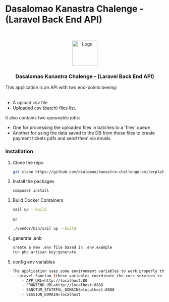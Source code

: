 # Dasalomao Kanastra Chalenge - (Laravel Back End API)

<!-- PROJECT -->
<br />
<p align="center">

  <img src="https://avatars.githubusercontent.com/u/96804932?s=200&v=4" alt="Logo" width="80" height="80">

  <h3 align="center">Dasalomao Kanastra Chalenge - (Laravel Back End API)</h3>
<br\>
<br\>
<br\>
  <p>
     This application is an API with two end-points beeing:
    <br />
    <br />
  </p>
    <ul>
        <li>A upload csv file.</li>
        <li>Uploaded csv (batch) files list.</li>
    </ul>
    <p>
        It also contains two queueable jobs:
    </p>
    <ul>
        <li>One for processing the uploaded files in batches to a 'files' queue</li>
        <li>Another for using the data saved to the DB from those files to create payment tickets pdfs and send them via emails</li>
    </ul>
</p>

### Installation

1.  Clone the repo
    ```sh
    git clone https://github.com/dsalomao/kanastra-challenge-boilerplate-api.git
    ```
2.  Install the packages

    ```sh
    composer install
    ```

3.  Build Docker Containers

    ```sh
    sail up --build
    ```

    or

    ```sh
    ./vendor/bin/sail up --build
    ```

4.  generate .enb

    ```sh
    create a new .env file based in .env.example
    run php artisan key:generate
    ```

5.  config env variables

    ```sh
    The application uses some environment variables to work properly that can be custom edited for your dev environment:
    - Laravel Sanctum (these variables coordinate the cors services to allow or deny access to the application):
        - APP_URL=http://localhost:80
        - FRONTEND_URL=http://localhost:8888
        - SANCTUM_STATEFUL_DOMAINS=localhost:8888
        - SESSION_DOMAIN=localhost
    ```
